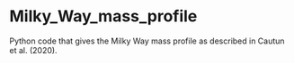 # Milky_Way_mass_profile
Python code that gives the Milky Way mass profile as described in Cautun et al. (2020).
